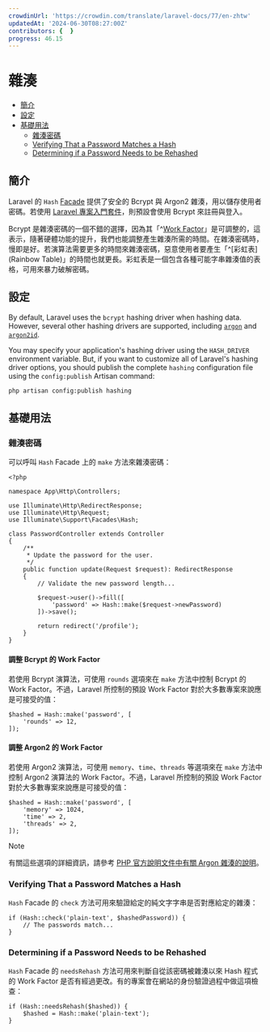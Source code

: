 ```yaml
---
crowdinUrl: 'https://crowdin.com/translate/laravel-docs/77/en-zhtw'
updatedAt: '2024-06-30T08:27:00Z'
contributors: {  }
progress: 46.15
---
```


# 雜湊

- [簡介](#introduction)
- [設定](#configuration)
- [基礎用法](#basic-usage)
  - [雜湊密碼](#hashing-passwords)
  - [Verifying That a Password Matches a Hash](#verifying-that-a-password-matches-a-hash)
  - [Determining if a Password Needs to be Rehashed](#determining-if-a-password-needs-to-be-rehashed)
  

<a name="introduction"></a>

## 簡介

Laravel 的 `Hash` [Facade](/docs/{{version}}/facades) 提供了安全的 Bcrypt 與 Argon2 雜湊，用以儲存使用者密碼。若使用 [Laravel 專案入門套件](/docs/{{version}}/starter-kits)，則預設會使用 Bcrypt 來註冊與登入。

Bcrypt 是雜湊密碼的一個不錯的選擇，因為其「^[Work Factor](%E5%B7%A5%E4%BD%9C%E5%9B%A0)」是可調整的，這表示，隨著硬體功能的提升，我們也能調整產生雜湊所需的時間。在雜湊密碼時，慢即是好。若演算法需要更多的時間來雜湊密碼，惡意使用者要產生「^[彩虹表](Rainbow Table)」的時間也就更長。彩虹表是一個包含各種可能字串雜湊值的表格，可用來暴力破解密碼。

<a name="configuration"></a>

## 設定

By default, Laravel uses the `bcrypt` hashing driver when hashing data. However, several other hashing drivers are supported, including [`argon`](https://en.wikipedia.org/wiki/Argon2) and [`argon2id`](https://en.wikipedia.org/wiki/Argon2).

You may specify your application's hashing driver using the `HASH_DRIVER` environment variable. But, if you want to customize all of Laravel's hashing driver options, you should publish the complete `hashing` configuration file using the `config:publish` Artisan command:

```bash
php artisan config:publish hashing
```
<a name="basic-usage"></a>

## 基礎用法

<a name="hashing-passwords"></a>

### 雜湊密碼

可以呼叫 `Hash` Facade 上的 `make` 方法來雜湊密碼：

    <?php
    
    namespace App\Http\Controllers;
    
    use Illuminate\Http\RedirectResponse;
    use Illuminate\Http\Request;
    use Illuminate\Support\Facades\Hash;
    
    class PasswordController extends Controller
    {
        /**
         * Update the password for the user.
         */
        public function update(Request $request): RedirectResponse
        {
            // Validate the new password length...
    
            $request->user()->fill([
                'password' => Hash::make($request->newPassword)
            ])->save();
    
            return redirect('/profile');
        }
    }
<a name="adjusting-the-bcrypt-work-factor"></a>

#### 調整 Bcrypt 的 Work Factor

若使用 Bcrypt 演算法，可使用 `rounds` 選項來在 `make` 方法中控制 Bcrypt 的 Work Factor。不過，Laravel 所控制的預設 Work Factor 對於大多數專案來說應是可接受的值：

    $hashed = Hash::make('password', [
        'rounds' => 12,
    ]);
<a name="adjusting-the-argon2-work-factor"></a>

#### 調整 Argon2 的 Work Factor

若使用 Argon2 演算法，可使用 `memory`、`time`、`threads` 等選項來在 `make` 方法中控制 Argon2 演算法的 Work Factor。不過，Laravel 所控制的預設 Work Factor 對於大多數專案來說應是可接受的值：

    $hashed = Hash::make('password', [
        'memory' => 1024,
        'time' => 2,
        'threads' => 2,
    ]);
> [!NOTE]  
> 有關這些選項的詳細資訊，請參考 [PHP 官方說明文件中有關 Argon 雜湊的說明](https://secure.php.net/manual/en/function.password-hash.php)。

<a name="verifying-that-a-password-matches-a-hash"></a>

### Verifying That a Password Matches a Hash

`Hash` Facade 的 `check` 方法可用來驗證給定的純文字字串是否對應給定的雜湊：

    if (Hash::check('plain-text', $hashedPassword)) {
        // The passwords match...
    }
<a name="determining-if-a-password-needs-to-be-rehashed"></a>

### Determining if a Password Needs to be Rehashed

`Hash` Facade 的 `needsRehash` 方法可用來判斷自從該密碼被雜湊以來 Hash 程式的 Work Factor 是否有經過更改。有的專案會在網站的身份驗證過程中做這項檢查：

    if (Hash::needsRehash($hashed)) {
        $hashed = Hash::make('plain-text');
    }